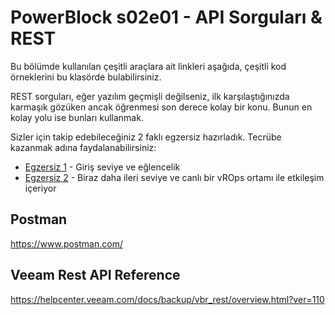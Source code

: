 # PowerBlock s02e01 - API Sorguları & REST

Bu bölümde kullanılan çeşitli araçlara ait linkleri aşağıda, çeşitli kod örneklerini bu klasörde bulabilirsiniz.

REST sorguları, eğer yazılım geçmişli değilseniz, ilk karşılaştığınızda karmaşık gözüken ancak öğrenmesi son derece kolay bir konu. Bunun en kolay yolu ise bunları kullanmak.

Sizler için takip edebileceğiniz 2 faklı egzersiz hazırladık. Tecrübe kazanmak adına faydalanabilirsiniz:
- [Egzersiz 1](./Egzersiz%201) - Giriş seviye ve eğlencelik
- [Egzersiz 2](./Egzersiz%202) - Biraz daha ileri seviye ve canlı bir vROps ortamı ile etkileşim içeriyor

## Postman
https://www.postman.com/

## Veeam Rest API Reference
https://helpcenter.veeam.com/docs/backup/vbr_rest/overview.html?ver=110